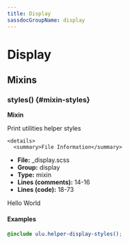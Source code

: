 ```yaml
---
title: Display
sassdocGroupName: display
---
```



# Display





## Mixins




<div class="sassdoc-item-header">

###  styles() {#mixin-styles}

  <div class="sassdoc-item-header__labels">
    <span class="tag tag--primary"><strong>Mixin</strong></span>
  </div>

</div>

  

Print utilities helper styles
    
    

    <details>
      <summary>File Information</summary>
- **File:** _display.scss
- **Group:** display
- **Type:** mixin
- **Lines (comments):** 14-16
- **Lines (code):** 18-73
    </details>
    

Hello World
  

#### Examples

      


``` scss
@include ulu.helper-display-styles();
```
  

      
  
  